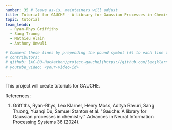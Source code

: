 ```yaml
---
number: 35 # leave as-is, maintainers will adjust
title: Tutorial for GAUCHE - A Library for Gaussian Processes in Chemistry
topic: tutorial
team_leads:
  - Ryan-Rhys Griffiths
  - Sang Truong
  - Mathieu Alain
  - Anthony Onwuli

# Comment these lines by prepending the pound symbol (#) to each line to hide these elements
# contributors:
# github: [AC-BO-Hackathon/project-gauche](https://github.com/leojklarner/gauche/blob/main/notebooks/Input%20Warping%20Bayesian%20Optimisation%20Over%20Molecules.ipynb)
# youtube_video: <your-video-id>

---
```


This project will create tutorials for GAUCHE.

References:

1. Griffiths, Ryan-Rhys, Leo Klarner, Henry Moss, Aditya Ravuri, Sang Truong, Yuanqi Du, Samuel Stanton et al. "Gauche: A library for Gaussian processes in chemistry." Advances in Neural Information Processing Systems 36 (2024).
